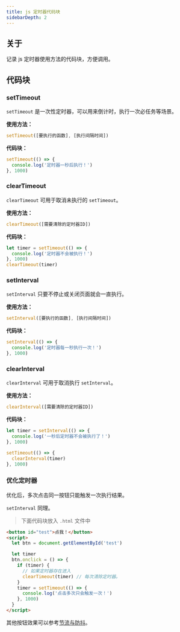 ```yaml
---
title: js 定时器代码块
sidebarDepth: 2
---
```


## 关于

记录 js 定时器使用方法的代码块，方便调用。

## 代码块

### setTimeout

`setTimeout` 是一次性定时器，可以用来倒计时，执行一次必任务等场景。

**使用方法：**

```js
setTimeout([要执行的函数], [执行间隔时间])
```

**代码块：**

```js
setTimeout(() => {
  console.log('定时器一秒后执行！')
}, 1000)
```

### clearTimeout

`clearTimeout` 可用于取消未执行的 `setTimeout`。

**使用方法：**

```js
clearTimeout([需要清除的定时器ID])
```

**代码块：**

```js
let timer = setTimeout(() => {
  console.log('定时器不会被执行！')
}, 1000)
clearTimeout(timer)
```

### setInterval

`setInterval` 只要不停止或关闭页面就会一直执行。

**使用方法：**

```js
setInterval([要执行的函数], [执行间隔时间])
```

**代码块：**

```js
setInterval(() => {
  console.log('定时器每一秒执行一次！')
}, 1000)
```

### clearInterval

`clearInterval` 可用于取消执行 `setInterval`。

**使用方法：**

```js
clearInterval([需要清除的定时器ID])
```

**代码块：**

```js
let timer = setInterval(() => {
  console.log('一秒后定时器不会被执行了！')
}, 1000)

setTimeout(() => {
  clearInterval(timer)
}, 1000)
```

### 优化定时器

优化后，多次点击同一按钮只能触发一次执行结果。

`setInterval` 同理。

> 下面代码块放入 `.html` 文件中

```html
<button id="test">点我！</button>
<script>
  let btn = document.getElementById('test')

  let timer
  btn.onclick = () => {
    if (timer) {
      // 如果定时器存在进入
      clearTimeout(timer) // 每次清除定时器。
    }
    timer = setTimeout(() => {
      console.log('点击多次只会触发一次！')
    }, 1000)
  }
</script>
```

其他按钮效果可以参考[节流与防抖](./throttle-and-debounce)。
